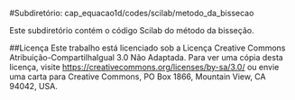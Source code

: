 #Subdiretório: cap_equacao1d/codes/scilab/metodo_da_bissecao

Este subdiretório contém o código Scilab do método da bisseção.

##Licença
Este trabalho está licenciado sob a Licença Creative Commons Atribuição-CompartilhaIgual 3.0 Não Adaptada. Para ver uma cópia desta licença, visite https://creativecommons.org/licenses/by-sa/3.0/ ou envie uma carta para Creative Commons, PO Box 1866, Mountain View, CA 94042, USA.

